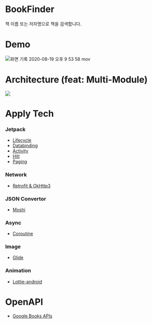 # BookFinder
책 이름 또는 저자명으로 책을 검색합니다.

# Demo
![화면 기록 2020-08-19 오후 9 53 58 mov](https://user-images.githubusercontent.com/48344355/90637280-c2257e00-e266-11ea-9a11-9b455c0e9ff1.gif)

# Architecture (feat: Multi-Module)
![](https://developer.android.com/topic/libraries/architecture/images/final-architecture.png)

# Apply Tech
### Jetpack
- [Lifecycle](https://developer.android.com/jetpack/androidx/releases/lifecycle)
- [Databinding](https://developer.android.com/jetpack/androidx/releases/databinding)
- [Activity](https://developer.android.com/jetpack/androidx/releases/activity)
- [Hilt](https://developer.android.com/jetpack/androidx/releases/hilt)
- [Paging](https://developer.android.com/jetpack/androidx/releases/paging)
### Network
- [Retrofit & OkHttp3](https://square.github.io/retrofit/)
### JSON Convertor
- [Moshi](https://github.com/square/moshi)
### Async
- [Coroutine](https://github.com/Kotlin/kotlinx.coroutines)
### Image
- [Glide](https://github.com/bumptech/glide)
### Animation
- [Lottie-android](https://github.com/airbnb/lottie-android)

# OpenAPI
- [Google Books APIs](https://developers.google.com/books/docs/v1/using#WorkingVolumes)
